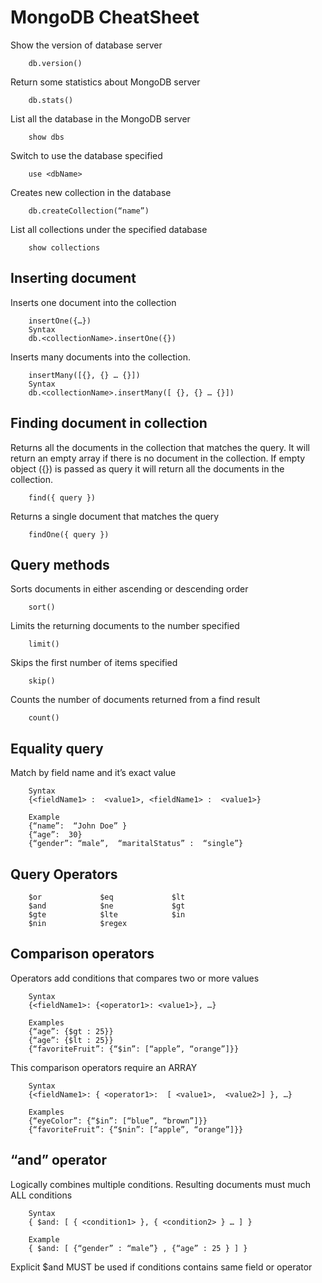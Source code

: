# MongoDB CheatSheet

Show the version of database server

```
    db.version()
```
Return some statistics about MongoDB server
```
    db.stats()
```
List all the database in the MongoDB server
```
    show dbs
```
Switch to use the database specified
```
    use <dbName>
```
Creates new collection in the database
```
    db.createCollection(“name”)
```
List all collections under the specified database
```
    show collections
```
## Inserting document
Inserts one document into the collection
```
    insertOne({…})
    Syntax
    db.<collectionName>.insertOne({})
```
Inserts many documents into the collection.
```
    insertMany([{}, {} … {}])
    Syntax
    db.<collectionName>.insertMany([ {}, {} … {}])
```
## Finding document in collection
Returns all the documents in the collection that matches the query. It will return an empty array if there is no document in the collection. If empty object ({}) is passed as query it will return all the documents in the collection.
```
    find({ query })
```
Returns a single document that matches the query
```
    findOne({ query })
```
## Query methods
Sorts documents in either ascending or descending order
```
    sort()
```
Limits the returning documents to the number specified
```
    limit()
```
Skips the first number of items specified
```
    skip()
```
Counts the number of documents returned from a find result
```
    count()
```
## Equality query
Match by field name and it’s exact value
```
    Syntax
    {<fieldName1> :  <value1>, <fieldName1> :  <value1>}

    Example
    {“name”:  “John Doe” }
    {“age”:  30}
    {“gender”: “male”,  “maritalStatus” :  “single”}
```	
## Query Operators
```
    $or				$eq				$lt
    $and			$ne				$gt
    $gte			$lte			$in
    $nin			$regex
```
## Comparison operators
Operators add conditions that compares two or more values
```
    Syntax
    {<fieldName1>: {<operator1>: <value1>}, …}

    Examples
    {“age”: {$gt : 25}}
    {“age”: {$lt : 25}}
    {“favoriteFruit”: {“$in”: [“apple”, “orange”]}}
```
This comparison operators require an ARRAY
```
    Syntax
    {<fieldName1>: { <operator1>:  [ <value1>,  <value2>] }, …}

    Examples
    {“eyeColor”: {“$in”: [“blue”, “brown”]}}
    {“favoriteFruit”: {“$nin”: [“apple”, “orange”]}}
```
## “and” operator

Logically combines multiple conditions. Resulting documents must much ALL conditions
```
    Syntax
    { $and: [ { <condition1> }, { <condition2> } … ] }

    Example
    { $and: [ {“gender” : “male”} , {“age” : 25 } ] }
```
<!-- NB -->
Explicit $and MUST be used if conditions contains same field or operator



